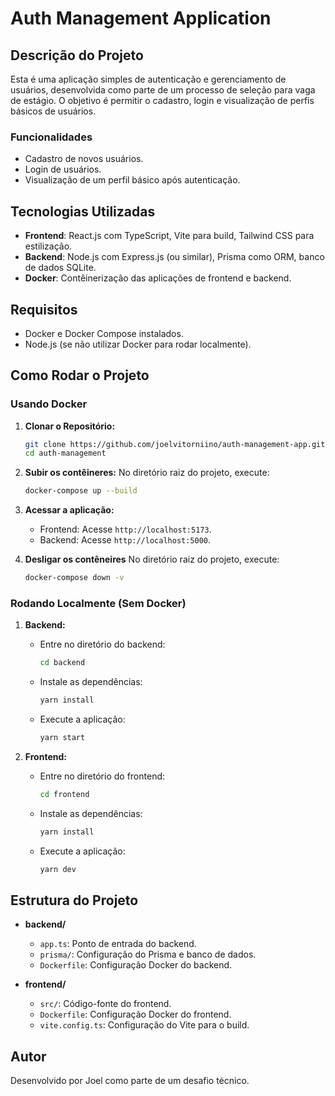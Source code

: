 
# Auth Management Application

## Descrição do Projeto

Esta é uma aplicação simples de autenticação e gerenciamento de usuários, desenvolvida como parte de um processo de seleção para vaga de estágio. O objetivo é permitir o cadastro, login e visualização de perfis básicos de usuários.

### Funcionalidades

- Cadastro de novos usuários.
- Login de usuários.
- Visualização de um perfil básico após autenticação.

## Tecnologias Utilizadas

- **Frontend**: React.js com TypeScript, Vite para build, Tailwind CSS para estilização.
- **Backend**: Node.js com Express.js (ou similar), Prisma como ORM, banco de dados SQLite.
- **Docker**: Contêinerização das aplicações de frontend e backend.

## Requisitos

- Docker e Docker Compose instalados.
- Node.js (se não utilizar Docker para rodar localmente).

## Como Rodar o Projeto

### Usando Docker

1. **Clonar o Repositório:**
   ```bash
   git clone https://github.com/joelvitorniino/auth-management-app.git
   cd auth-management
   ```

2. **Subir os contêineres:**
   No diretório raiz do projeto, execute:
   ```bash
   docker-compose up --build
   ```

3. **Acessar a aplicação:**
   - Frontend: Acesse `http://localhost:5173`.
   - Backend: Acesse `http://localhost:5000`.
  
4. **Desligar os contêneires**
   No diretório raiz do projeto, execute:
   ```bash
   docker-compose down -v
   ```
### Rodando Localmente (Sem Docker)

1. **Backend:**
   - Entre no diretório do backend:
     ```bash
     cd backend
     ```
   - Instale as dependências:
     ```bash
     yarn install
     ```
   - Execute a aplicação:
     ```bash
     yarn start
     ```

2. **Frontend:**
   - Entre no diretório do frontend:
     ```bash
     cd frontend
     ```
   - Instale as dependências:
     ```bash
     yarn install
     ```
   - Execute a aplicação:
     ```bash
     yarn dev
     ```

## Estrutura do Projeto

- **backend/**
  - `app.ts`: Ponto de entrada do backend.
  - `prisma/`: Configuração do Prisma e banco de dados.
  - `Dockerfile`: Configuração Docker do backend.
  
- **frontend/**
  - `src/`: Código-fonte do frontend.
  - `Dockerfile`: Configuração Docker do frontend.
  - `vite.config.ts`: Configuração do Vite para o build.

## Autor

Desenvolvido por Joel como parte de um desafio técnico.
